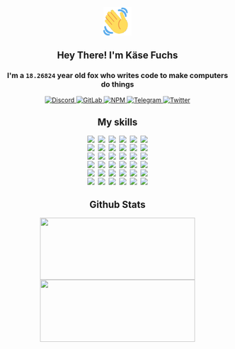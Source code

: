 <div><p align=center><img src=./resources/images/wave.gif width=64px height=64px></p><h2 align=center>Hey There! I'm Käse Fuchs</h2><h3 align=center>I'm a <code>18.26824</code> year old fox who writes code to make computers do things</h3><p align=center><a href=https://discord.com/users/507526681125322772><img alt=Discord src="https://img.shields.io/badge/Discord-5865F2?logo=discord&logoColor=white&style=flat-square#d2edf262bc75d6fbbac4d734b60ecabb"> </a><a href=https://gitlab.com/kasefuchs><img alt=GitLab src="https://img.shields.io/badge/GitLab-330F63?logo=gitlab&logoColor=white&style=flat-square#d2edf262bc75d6fbbac4d734b60ecabb"> </a><a href=https://npmjs.com/~kasefuchs><img alt=NPM src="https://img.shields.io/badge/NPM-CB3837?logo=npm&logoColor=white&style=flat-square#d2edf262bc75d6fbbac4d734b60ecabb"> </a><a href=https://t.me/kasefuchs><img alt=Telegram src="https://img.shields.io/badge/Telegram-2CA5E0?logo=telegram&logoColor=white&style=flat-square#d2edf262bc75d6fbbac4d734b60ecabb"> </a><a href=https://twitter.com/kasefuchs><img alt=Twitter src="https://img.shields.io/badge/Twitter-1DA1F2?logo=twitter&logoColor=white&style=flat-square#d2edf262bc75d6fbbac4d734b60ecabb"></a></p><h2 align=center>My skills</h2><p align=center><a href=https://aws.amazon.com/ ><picture><source srcset="https://skillicons.dev/icons?i=aws&theme=dark#d2edf262bc75d6fbbac4d734b60ecabb" media="(prefers-color-scheme: dark)"><source srcset="https://skillicons.dev/icons?i=aws&theme=light#d2edf262bc75d6fbbac4d734b60ecabb" media="(prefers-color-scheme: light), (prefers-color-scheme: no-preference)"><img src="https://skillicons.dev/icons?i=aws&theme=light#d2edf262bc75d6fbbac4d734b60ecabb"></picture></a>&nbsp;&nbsp;<a href=https://en.wikipedia.org/wiki/Bash_(Unix_shell)><picture><source srcset="https://skillicons.dev/icons?i=bash&theme=dark#d2edf262bc75d6fbbac4d734b60ecabb" media="(prefers-color-scheme: dark)"><source srcset="https://skillicons.dev/icons?i=bash&theme=light#d2edf262bc75d6fbbac4d734b60ecabb" media="(prefers-color-scheme: light), (prefers-color-scheme: no-preference)"><img src="https://skillicons.dev/icons?i=bash&theme=light#d2edf262bc75d6fbbac4d734b60ecabb"></picture></a>&nbsp;&nbsp;<a href=https://discord.com/developers/docs><picture><source srcset="https://skillicons.dev/icons?i=bots&theme=dark#d2edf262bc75d6fbbac4d734b60ecabb" media="(prefers-color-scheme: dark)"><source srcset="https://skillicons.dev/icons?i=bots&theme=light#d2edf262bc75d6fbbac4d734b60ecabb" media="(prefers-color-scheme: light), (prefers-color-scheme: no-preference)"><img src="https://skillicons.dev/icons?i=bots&theme=light#d2edf262bc75d6fbbac4d734b60ecabb"></picture></a>&nbsp;&nbsp;<a href=https://www.cloudflare.com/ ><picture><source srcset="https://skillicons.dev/icons?i=cloudflare&theme=dark#d2edf262bc75d6fbbac4d734b60ecabb" media="(prefers-color-scheme: dark)"><source srcset="https://skillicons.dev/icons?i=cloudflare&theme=light#d2edf262bc75d6fbbac4d734b60ecabb" media="(prefers-color-scheme: light), (prefers-color-scheme: no-preference)"><img src="https://skillicons.dev/icons?i=cloudflare&theme=light#d2edf262bc75d6fbbac4d734b60ecabb"></picture></a>&nbsp;&nbsp;<a href=https://en.wikipedia.org/wiki/CSS><picture><source srcset="https://skillicons.dev/icons?i=css&theme=dark#d2edf262bc75d6fbbac4d734b60ecabb" media="(prefers-color-scheme: dark)"><source srcset="https://skillicons.dev/icons?i=css&theme=light#d2edf262bc75d6fbbac4d734b60ecabb" media="(prefers-color-scheme: light), (prefers-color-scheme: no-preference)"><img src="https://skillicons.dev/icons?i=css&theme=light#d2edf262bc75d6fbbac4d734b60ecabb"></picture></a>&nbsp;&nbsp;<a href=https://www.docker.com/ ><picture><source srcset="https://skillicons.dev/icons?i=docker&theme=dark#d2edf262bc75d6fbbac4d734b60ecabb" media="(prefers-color-scheme: dark)"><source srcset="https://skillicons.dev/icons?i=docker&theme=light#d2edf262bc75d6fbbac4d734b60ecabb" media="(prefers-color-scheme: light), (prefers-color-scheme: no-preference)"><img src="https://skillicons.dev/icons?i=docker&theme=light#d2edf262bc75d6fbbac4d734b60ecabb"></picture></a><br><a href=https://www.electronjs.org/ ><picture><source srcset="https://skillicons.dev/icons?i=electron&theme=dark#d2edf262bc75d6fbbac4d734b60ecabb" media="(prefers-color-scheme: dark)"><source srcset="https://skillicons.dev/icons?i=electron&theme=light#d2edf262bc75d6fbbac4d734b60ecabb" media="(prefers-color-scheme: light), (prefers-color-scheme: no-preference)"><img src="https://skillicons.dev/icons?i=electron&theme=light#d2edf262bc75d6fbbac4d734b60ecabb"></picture></a>&nbsp;&nbsp;<a href=https://expressjs.com/ ><picture><source srcset="https://skillicons.dev/icons?i=express&theme=dark#d2edf262bc75d6fbbac4d734b60ecabb" media="(prefers-color-scheme: dark)"><source srcset="https://skillicons.dev/icons?i=express&theme=light#d2edf262bc75d6fbbac4d734b60ecabb" media="(prefers-color-scheme: light), (prefers-color-scheme: no-preference)"><img src="https://skillicons.dev/icons?i=express&theme=light#d2edf262bc75d6fbbac4d734b60ecabb"></picture></a>&nbsp;&nbsp;<a href=https://www.figma.com/ ><picture><source srcset="https://skillicons.dev/icons?i=figma&theme=dark#d2edf262bc75d6fbbac4d734b60ecabb" media="(prefers-color-scheme: dark)"><source srcset="https://skillicons.dev/icons?i=figma&theme=light#d2edf262bc75d6fbbac4d734b60ecabb" media="(prefers-color-scheme: light), (prefers-color-scheme: no-preference)"><img src="https://skillicons.dev/icons?i=figma&theme=light#d2edf262bc75d6fbbac4d734b60ecabb"></picture></a>&nbsp;&nbsp;<a href=https://firebase.google.com/ ><picture><source srcset="https://skillicons.dev/icons?i=firebase&theme=dark#d2edf262bc75d6fbbac4d734b60ecabb" media="(prefers-color-scheme: dark)"><source srcset="https://skillicons.dev/icons?i=firebase&theme=light#d2edf262bc75d6fbbac4d734b60ecabb" media="(prefers-color-scheme: light), (prefers-color-scheme: no-preference)"><img src="https://skillicons.dev/icons?i=firebase&theme=light#d2edf262bc75d6fbbac4d734b60ecabb"></picture></a>&nbsp;&nbsp;<a href=https://flask.palletsprojects.com/ ><picture><source srcset="https://skillicons.dev/icons?i=flask&theme=dark#d2edf262bc75d6fbbac4d734b60ecabb" media="(prefers-color-scheme: dark)"><source srcset="https://skillicons.dev/icons?i=flask&theme=light#d2edf262bc75d6fbbac4d734b60ecabb" media="(prefers-color-scheme: light), (prefers-color-scheme: no-preference)"><img src="https://skillicons.dev/icons?i=flask&theme=light#d2edf262bc75d6fbbac4d734b60ecabb"></picture></a>&nbsp;&nbsp;<a href=https://cloud.google.com/ ><picture><source srcset="https://skillicons.dev/icons?i=gcp&theme=dark#d2edf262bc75d6fbbac4d734b60ecabb" media="(prefers-color-scheme: dark)"><source srcset="https://skillicons.dev/icons?i=gcp&theme=light#d2edf262bc75d6fbbac4d734b60ecabb" media="(prefers-color-scheme: light), (prefers-color-scheme: no-preference)"><img src="https://skillicons.dev/icons?i=gcp&theme=light#d2edf262bc75d6fbbac4d734b60ecabb"></picture></a><br><a href=https://git-scm.com/ ><picture><source srcset="https://skillicons.dev/icons?i=git&theme=dark#d2edf262bc75d6fbbac4d734b60ecabb" media="(prefers-color-scheme: dark)"><source srcset="https://skillicons.dev/icons?i=git&theme=light#d2edf262bc75d6fbbac4d734b60ecabb" media="(prefers-color-scheme: light), (prefers-color-scheme: no-preference)"><img src="https://skillicons.dev/icons?i=git&theme=light#d2edf262bc75d6fbbac4d734b60ecabb"></picture></a>&nbsp;&nbsp;<a href=https://github.com/ ><picture><source srcset="https://skillicons.dev/icons?i=github&theme=dark#d2edf262bc75d6fbbac4d734b60ecabb" media="(prefers-color-scheme: dark)"><source srcset="https://skillicons.dev/icons?i=github&theme=light#d2edf262bc75d6fbbac4d734b60ecabb" media="(prefers-color-scheme: light), (prefers-color-scheme: no-preference)"><img src="https://skillicons.dev/icons?i=github&theme=light#d2edf262bc75d6fbbac4d734b60ecabb"></picture></a>&nbsp;&nbsp;<a href=https://gitlab.com/ ><picture><source srcset="https://skillicons.dev/icons?i=gitlab&theme=dark#d2edf262bc75d6fbbac4d734b60ecabb" media="(prefers-color-scheme: dark)"><source srcset="https://skillicons.dev/icons?i=gitlab&theme=light#d2edf262bc75d6fbbac4d734b60ecabb" media="(prefers-color-scheme: light), (prefers-color-scheme: no-preference)"><img src="https://skillicons.dev/icons?i=gitlab&theme=light#d2edf262bc75d6fbbac4d734b60ecabb"></picture></a>&nbsp;&nbsp;<a href=https://www.heroku.com/ ><picture><source srcset="https://skillicons.dev/icons?i=heroku&theme=dark#d2edf262bc75d6fbbac4d734b60ecabb" media="(prefers-color-scheme: dark)"><source srcset="https://skillicons.dev/icons?i=heroku&theme=light#d2edf262bc75d6fbbac4d734b60ecabb" media="(prefers-color-scheme: light), (prefers-color-scheme: no-preference)"><img src="https://skillicons.dev/icons?i=heroku&theme=light#d2edf262bc75d6fbbac4d734b60ecabb"></picture></a>&nbsp;&nbsp;<a href=https://en.wikipedia.org/wiki/HTML><picture><source srcset="https://skillicons.dev/icons?i=html&theme=dark#d2edf262bc75d6fbbac4d734b60ecabb" media="(prefers-color-scheme: dark)"><source srcset="https://skillicons.dev/icons?i=html&theme=light#d2edf262bc75d6fbbac4d734b60ecabb" media="(prefers-color-scheme: light), (prefers-color-scheme: no-preference)"><img src="https://skillicons.dev/icons?i=html&theme=light#d2edf262bc75d6fbbac4d734b60ecabb"></picture></a>&nbsp;&nbsp;<a href=https://en.wikipedia.org/wiki/JavaScript><picture><source srcset="https://skillicons.dev/icons?i=js&theme=dark#d2edf262bc75d6fbbac4d734b60ecabb" media="(prefers-color-scheme: dark)"><source srcset="https://skillicons.dev/icons?i=js&theme=light#d2edf262bc75d6fbbac4d734b60ecabb" media="(prefers-color-scheme: light), (prefers-color-scheme: no-preference)"><img src="https://skillicons.dev/icons?i=js&theme=light#d2edf262bc75d6fbbac4d734b60ecabb"></picture></a><br><a href=https://en.wikipedia.org/wiki/Linux><picture><source srcset="https://skillicons.dev/icons?i=linux&theme=dark#d2edf262bc75d6fbbac4d734b60ecabb" media="(prefers-color-scheme: dark)"><source srcset="https://skillicons.dev/icons?i=linux&theme=light#d2edf262bc75d6fbbac4d734b60ecabb" media="(prefers-color-scheme: light), (prefers-color-scheme: no-preference)"><img src="https://skillicons.dev/icons?i=linux&theme=light#d2edf262bc75d6fbbac4d734b60ecabb"></picture></a>&nbsp;&nbsp;<a href=https://mui.com/ ><picture><source srcset="https://skillicons.dev/icons?i=materialui&theme=dark#d2edf262bc75d6fbbac4d734b60ecabb" media="(prefers-color-scheme: dark)"><source srcset="https://skillicons.dev/icons?i=materialui&theme=light#d2edf262bc75d6fbbac4d734b60ecabb" media="(prefers-color-scheme: light), (prefers-color-scheme: no-preference)"><img src="https://skillicons.dev/icons?i=materialui&theme=light#d2edf262bc75d6fbbac4d734b60ecabb"></picture></a>&nbsp;&nbsp;<a href=https://en.wikipedia.org/wiki/Markdown><picture><source srcset="https://skillicons.dev/icons?i=md&theme=dark#d2edf262bc75d6fbbac4d734b60ecabb" media="(prefers-color-scheme: dark)"><source srcset="https://skillicons.dev/icons?i=md&theme=light#d2edf262bc75d6fbbac4d734b60ecabb" media="(prefers-color-scheme: light), (prefers-color-scheme: no-preference)"><img src="https://skillicons.dev/icons?i=md&theme=light#d2edf262bc75d6fbbac4d734b60ecabb"></picture></a>&nbsp;&nbsp;<a href=https://www.mongodb.com/ ><picture><source srcset="https://skillicons.dev/icons?i=mongodb&theme=dark#d2edf262bc75d6fbbac4d734b60ecabb" media="(prefers-color-scheme: dark)"><source srcset="https://skillicons.dev/icons?i=mongodb&theme=light#d2edf262bc75d6fbbac4d734b60ecabb" media="(prefers-color-scheme: light), (prefers-color-scheme: no-preference)"><img src="https://skillicons.dev/icons?i=mongodb&theme=light#d2edf262bc75d6fbbac4d734b60ecabb"></picture></a>&nbsp;&nbsp;<a href=https://www.mysql.com/ ><picture><source srcset="https://skillicons.dev/icons?i=mysql&theme=dark#d2edf262bc75d6fbbac4d734b60ecabb" media="(prefers-color-scheme: dark)"><source srcset="https://skillicons.dev/icons?i=mysql&theme=light#d2edf262bc75d6fbbac4d734b60ecabb" media="(prefers-color-scheme: light), (prefers-color-scheme: no-preference)"><img src="https://skillicons.dev/icons?i=mysql&theme=light#d2edf262bc75d6fbbac4d734b60ecabb"></picture></a>&nbsp;&nbsp;<a href=https://nextjs.org/ ><picture><source srcset="https://skillicons.dev/icons?i=nextjs&theme=dark#d2edf262bc75d6fbbac4d734b60ecabb" media="(prefers-color-scheme: dark)"><source srcset="https://skillicons.dev/icons?i=nextjs&theme=light#d2edf262bc75d6fbbac4d734b60ecabb" media="(prefers-color-scheme: light), (prefers-color-scheme: no-preference)"><img src="https://skillicons.dev/icons?i=nextjs&theme=light#d2edf262bc75d6fbbac4d734b60ecabb"></picture></a><br><a href=https://nodejs.org/en/ ><picture><source srcset="https://skillicons.dev/icons?i=nodejs&theme=dark#d2edf262bc75d6fbbac4d734b60ecabb" media="(prefers-color-scheme: dark)"><source srcset="https://skillicons.dev/icons?i=nodejs&theme=light#d2edf262bc75d6fbbac4d734b60ecabb" media="(prefers-color-scheme: light), (prefers-color-scheme: no-preference)"><img src="https://skillicons.dev/icons?i=nodejs&theme=light#d2edf262bc75d6fbbac4d734b60ecabb"></picture></a>&nbsp;&nbsp;<a href=https://www.postgresql.org/ ><picture><source srcset="https://skillicons.dev/icons?i=postgres&theme=dark#d2edf262bc75d6fbbac4d734b60ecabb" media="(prefers-color-scheme: dark)"><source srcset="https://skillicons.dev/icons?i=postgres&theme=light#d2edf262bc75d6fbbac4d734b60ecabb" media="(prefers-color-scheme: light), (prefers-color-scheme: no-preference)"><img src="https://skillicons.dev/icons?i=postgres&theme=light#d2edf262bc75d6fbbac4d734b60ecabb"></picture></a>&nbsp;&nbsp;<a href=https://learn.microsoft.com/en-us/powershell/ ><picture><source srcset="https://skillicons.dev/icons?i=powershell&theme=dark#d2edf262bc75d6fbbac4d734b60ecabb" media="(prefers-color-scheme: dark)"><source srcset="https://skillicons.dev/icons?i=powershell&theme=light#d2edf262bc75d6fbbac4d734b60ecabb" media="(prefers-color-scheme: light), (prefers-color-scheme: no-preference)"><img src="https://skillicons.dev/icons?i=powershell&theme=light#d2edf262bc75d6fbbac4d734b60ecabb"></picture></a>&nbsp;&nbsp;<a href=https://www.python.org/ ><picture><source srcset="https://skillicons.dev/icons?i=py&theme=dark#d2edf262bc75d6fbbac4d734b60ecabb" media="(prefers-color-scheme: dark)"><source srcset="https://skillicons.dev/icons?i=py&theme=light#d2edf262bc75d6fbbac4d734b60ecabb" media="(prefers-color-scheme: light), (prefers-color-scheme: no-preference)"><img src="https://skillicons.dev/icons?i=py&theme=light#d2edf262bc75d6fbbac4d734b60ecabb"></picture></a>&nbsp;&nbsp;<a href=https://www.raspberrypi.org/ ><picture><source srcset="https://skillicons.dev/icons?i=raspberrypi&theme=dark#d2edf262bc75d6fbbac4d734b60ecabb" media="(prefers-color-scheme: dark)"><source srcset="https://skillicons.dev/icons?i=raspberrypi&theme=light#d2edf262bc75d6fbbac4d734b60ecabb" media="(prefers-color-scheme: light), (prefers-color-scheme: no-preference)"><img src="https://skillicons.dev/icons?i=raspberrypi&theme=light#d2edf262bc75d6fbbac4d734b60ecabb"></picture></a>&nbsp;&nbsp;<a href=https://reactjs.org/ ><picture><source srcset="https://skillicons.dev/icons?i=react&theme=dark#d2edf262bc75d6fbbac4d734b60ecabb" media="(prefers-color-scheme: dark)"><source srcset="https://skillicons.dev/icons?i=react&theme=light#d2edf262bc75d6fbbac4d734b60ecabb" media="(prefers-color-scheme: light), (prefers-color-scheme: no-preference)"><img src="https://skillicons.dev/icons?i=react&theme=light#d2edf262bc75d6fbbac4d734b60ecabb"></picture></a><br><a href=https://redux.js.org/ ><picture><source srcset="https://skillicons.dev/icons?i=redux&theme=dark#d2edf262bc75d6fbbac4d734b60ecabb" media="(prefers-color-scheme: dark)"><source srcset="https://skillicons.dev/icons?i=redux&theme=light#d2edf262bc75d6fbbac4d734b60ecabb" media="(prefers-color-scheme: light), (prefers-color-scheme: no-preference)"><img src="https://skillicons.dev/icons?i=redux&theme=light#d2edf262bc75d6fbbac4d734b60ecabb"></picture></a>&nbsp;&nbsp;<a href=https://en.wikipedia.org/wiki/Regular_expression><picture><source srcset="https://skillicons.dev/icons?i=regex&theme=dark#d2edf262bc75d6fbbac4d734b60ecabb" media="(prefers-color-scheme: dark)"><source srcset="https://skillicons.dev/icons?i=regex&theme=light#d2edf262bc75d6fbbac4d734b60ecabb" media="(prefers-color-scheme: light), (prefers-color-scheme: no-preference)"><img src="https://skillicons.dev/icons?i=regex&theme=light#d2edf262bc75d6fbbac4d734b60ecabb"></picture></a>&nbsp;&nbsp;<a href=https://en.wikipedia.org/wiki/Sass_(stylesheet_language)><picture><source srcset="https://skillicons.dev/icons?i=sass&theme=dark#d2edf262bc75d6fbbac4d734b60ecabb" media="(prefers-color-scheme: dark)"><source srcset="https://skillicons.dev/icons?i=sass&theme=light#d2edf262bc75d6fbbac4d734b60ecabb" media="(prefers-color-scheme: light), (prefers-color-scheme: no-preference)"><img src="https://skillicons.dev/icons?i=sass&theme=light#d2edf262bc75d6fbbac4d734b60ecabb"></picture></a>&nbsp;&nbsp;<a href=https://www.typescriptlang.org/ ><picture><source srcset="https://skillicons.dev/icons?i=ts&theme=dark#d2edf262bc75d6fbbac4d734b60ecabb" media="(prefers-color-scheme: dark)"><source srcset="https://skillicons.dev/icons?i=ts&theme=light#d2edf262bc75d6fbbac4d734b60ecabb" media="(prefers-color-scheme: light), (prefers-color-scheme: no-preference)"><img src="https://skillicons.dev/icons?i=ts&theme=light#d2edf262bc75d6fbbac4d734b60ecabb"></picture></a>&nbsp;&nbsp;<a href=https://unity.com/ ><picture><source srcset="https://skillicons.dev/icons?i=unity&theme=dark#d2edf262bc75d6fbbac4d734b60ecabb" media="(prefers-color-scheme: dark)"><source srcset="https://skillicons.dev/icons?i=unity&theme=light#d2edf262bc75d6fbbac4d734b60ecabb" media="(prefers-color-scheme: light), (prefers-color-scheme: no-preference)"><img src="https://skillicons.dev/icons?i=unity&theme=light#d2edf262bc75d6fbbac4d734b60ecabb"></picture></a>&nbsp;&nbsp;<a href=https://workers.cloudflare.com/ ><picture><source srcset="https://skillicons.dev/icons?i=workers&theme=dark#d2edf262bc75d6fbbac4d734b60ecabb" media="(prefers-color-scheme: dark)"><source srcset="https://skillicons.dev/icons?i=workers&theme=light#d2edf262bc75d6fbbac4d734b60ecabb" media="(prefers-color-scheme: light), (prefers-color-scheme: no-preference)"><img src="https://skillicons.dev/icons?i=workers&theme=light#d2edf262bc75d6fbbac4d734b60ecabb"></picture></a><br></p><h2 align=center>Github Stats</h2><p align=center><picture><source srcset="https://github-readme-stats-kasefuchs.vercel.app/api/?count_private=true&hide_border=true&hide_rank=true&line_height=20&hide_title=true&username=Kasefuchs&theme=dark#d2edf262bc75d6fbbac4d734b60ecabb" media="(prefers-color-scheme: dark)"><source srcset="https://github-readme-stats-kasefuchs.vercel.app/api/?count_private=true&hide_border=true&hide_rank=true&line_height=20&hide_title=true&username=Kasefuchs&theme=light#d2edf262bc75d6fbbac4d734b60ecabb" media="(prefers-color-scheme: light), (prefers-color-scheme: no-preference)"><img align=middle width=350 height=140 src="https://github-readme-stats-kasefuchs.vercel.app/api/?count_private=true&hide_border=true&hide_rank=true&line_height=20&hide_title=true&username=Kasefuchs&theme=light#d2edf262bc75d6fbbac4d734b60ecabb"></picture><picture><source srcset="https://github-readme-stats-kasefuchs.vercel.app/api/top-langs/?count_private=true&hide_border=true&layout=compact&username=Kasefuchs&theme=dark#d2edf262bc75d6fbbac4d734b60ecabb" media="(prefers-color-scheme: dark)"><source srcset="https://github-readme-stats-kasefuchs.vercel.app/api/top-langs/?count_private=true&hide_border=true&layout=compact&username=Kasefuchs&theme=light#d2edf262bc75d6fbbac4d734b60ecabb" media="(prefers-color-scheme: light), (prefers-color-scheme: no-preference)"><img align=middle width=350 height=140 src="https://github-readme-stats-kasefuchs.vercel.app/api/top-langs/?count_private=true&hide_border=true&layout=compact&username=Kasefuchs&theme=light#d2edf262bc75d6fbbac4d734b60ecabb"></picture></p><img src="https://hit.yhype.me/github/profile?user_id=64592097#d2edf262bc75d6fbbac4d734b60ecabb" alt=""></div>
